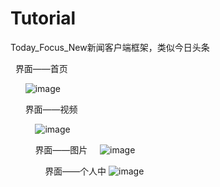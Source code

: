 # Tutorial

Today_Focus_New新闻客户端框架，类似今日头条
   
   界面——首页
      
      
       ![image](https://github.com/feibaichen/Today_Focus_New/blob/master/1.jpg) 
              
              
       界面——视频
          
          
           ![image](https://github.com/feibaichen/Today_Focus_New/blob/master/2.jpg) 
              
              
           界面——图片    
               ![image](https://github.com/feibaichen/Today_Focus_New/blob/master/3.jpg) 
                   
                   
               界面——个人中
                   ![image](https://github.com/feibaichen/Today_Focus_New/blob/master/4.jpg) 
